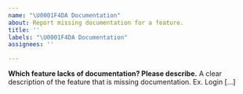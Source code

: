 ```yaml
---
name: "\U0001F4DA Documentation"
about: Report missing documentation for a feature.
title: ''
labels: "\U0001F4DA Documentation"
assignees: ''

---
```


**Which feature lacks of documentation? Please describe.**
A clear description of the feature that is missing documentation. Ex. Login [...]
